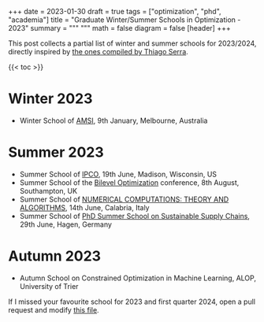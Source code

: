 +++
date = 2023-01-30
draft = true
tags = ["optimization", "phd", "academia"]
title = "Graduate Winter/Summer Schools in Optimization - 2023"
summary = """
"""
math = false
diagram = false
[header]
+++

This post collects a partial list of winter and summer schools for 2023/2024, directly inspired by
[the ones compiled by Thiago Serra](https://thiagoserra.com/2020/01/19/summer-2020-schools-on-algorithms-data-science-machine-learning-networks-optimization-transportation-and-other-relevant-topics-in-operations-research/).

{{< toc >}}

# Winter 2023

- Winter School of [AMSI](https://ss.amsi.org.au/), 9th January, Melbourne, Australia

# Summer 2023

- Summer School of [IPCO](https://optimization.discovery.wisc.edu/ipco-2023-madison/), 19th June, Madison, Wisconsin, US
- Summer School of the [Bilevel Optimization](https://www.bilevelconference2023.org/summer-school) conference, 8th August, Southampton, UK
- Summer School of [NUMERICAL COMPUTATIONS: THEORY AND ALGORITHMS](https://www.numta.org/), 14th June, Calabria, Italy
- Summer School of [PhD Summer School on Sustainable Supply Chains](https://www.fernuni-hagen.de/produktion-logistik/forschung/veranstaltungen/PhD_Summer_School.shtml), 29th June, Hagen, Germany

# Autumn 2023

- Autumn School on Constrained Optimization in Machine Learning, ALOP, University of Trier

If I missed your favourite school for 2023 and first quarter 2024, open a pull request and modify [this file](https://github.com/matbesancon/hugo-site/blob/master/content/post/2023-01-schools23.markdown).
